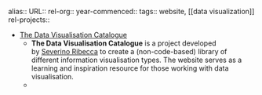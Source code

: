 alias::
URL::
rel-org::
year-commenced::
tags:: website, [[data visualization]] 
rel-projects::


- [The Data Visualisation Catalogue](https://datavizcatalogue.com/index.html)
	- **The Data Visualisation Catalogue** is a project developed by [Severino Ribecca](http://severinoribecca.one/) to create a (non-code-based) library of different information visualisation types. The website serves as a learning and inspiration resource for those working with data visualisation.
	-